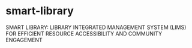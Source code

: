 # smart-library
 SMART LIBRARY: LIBRARY INTEGRATED MANAGEMENT SYSTEM (LIMS)  FOR EFFICIENT RESOURCE ACCESSIBILITY AND COMMUNITY ENGAGEMENT
